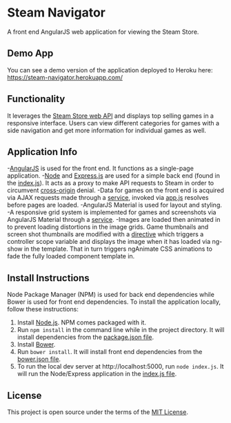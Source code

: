 # Steam Navigator
A front end AngularJS web application for viewing the Steam Store.

## Demo App
You can see a demo version of the application deployed to Heroku here: https://steam-navigator.herokuapp.com/

## Functionality
It leverages the [Steam Store web API](https://wiki.teamfortress.com/wiki/User:RJackson/StorefrontAPI) and displays top selling games in a responsive interface. Users can view different categories for games with a side navigation and get more information for individual games as well.

## Application Info
-[AngularJS](https://angularjs.org/) is used for the front end. It functions as a single-page application.
-[Node](https://nodejs.org/) and [Express.js](https://expressjs.com/) are used for a simple back end (found in the [index.js](../blob/master/index.js)). It acts as a proxy to make API requests to Steam in order to circumvent [cross-origin](https://developer.mozilla.org/en-US/docs/Web/HTTP/Access_control_CORS) denial.
-Data for games on the front end is acquired via AJAX requests made through a [service](../blob/master/js/app/services/GamesService.js), invoked via [app.js](../blob/master/js/app/app.js) resolves before pages are loaded.
-AngularJS Material is used for layout and styling.
-A responsive grid system is implemented for games and screenshots via AngularJS Material through a [service](../blob/master/js/app/services/GridService.js).
-Images are loaded then animated in to prevent loading distortions in the image grids. Game thumbnails and screen shot thumbnails are modified with a [directive](../blob/master/js/app/directives/ShowOnLoad.js) which triggers a controller scope variable and displays the image when it has loaded via ng-show in the template. That in turn triggers ngAnimate CSS animations to fade the fully loaded component template in.

## Install Instructions
Node Package Manager (NPM) is used for back end dependencies while Bower is used for front end dependencies. To install the application locally, follow these instructions:

1. Install [Node.js](https://nodejs.org/). NPM comes packaged with it.
2. Run `npm install` in the command line while in the project directory. It will install dependencies from the [package.json file](../blob/master/package.json).
3. Install [Bower](https://bower.io/).
4. Run `bower install`. It will install front end dependencies from the [bower.json file](../blob/master/bower.json).
5. To run the local dev server at http://localhost:5000, run `node index.js`. It will run the Node/Express application in the [index.js file](../blob/master/index.js).

## License
This project is open source under the terms of the [MIT License](http://opensource.org/licenses/MIT).
